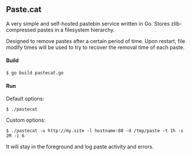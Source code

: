 ## Paste.cat

A very simple and self-hosted pastebin service written in Go. Stores
zlib-compressed pastes in a filesystem hierarchy.

Designed to remove pastes after a certain period of time. Upon restart, file
modify times will be used to try to recover the removal time of each paste.

#### Build

	$ go build pastecat.go

#### Run

Default options:

	$ ./pastecat

Custom options:

	$ ./pastecat -u http://my.site -l hostname:80 -d /tmp/paste -t 1h -s 2M -i 6

It will stay in the foreground and log paste activity and errors.
